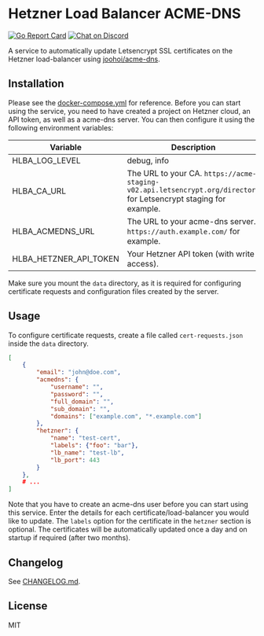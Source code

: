 # Hetzner Load Balancer ACME-DNS

[![Go Report Card](https://goreportcard.com/badge/github.com/pirsch-analytics/hetzner-lb-acmedns)](https://goreportcard.com/report/github.com/pirsch-analytics/hetzner-lb-acmedns)
<a href="https://discord.gg/fAYm4Cz"><img src="https://img.shields.io/discord/739184135649886288?logo=discord" alt="Chat on Discord"></a>

A service to automatically update Letsencrypt SSL certificates on the Hetzner load-balancer using [joohoi/acme-dns](https://github.com/joohoi/acme-dns).

## Installation

Please see the [docker-compose.yml](docker-compose.yml) for reference. Before you can start using the service, you need to have created a project on Hetzner cloud, an API token, as well as a acme-dns server. You can then configure it using the following environment variables:

| Variable | Description |
| - | - |
| HLBA_LOG_LEVEL | debug, info |
| HLBA_CA_URL | The URL to your CA. `https://acme-staging-v02.api.letsencrypt.org/directory` for Letsencrypt staging for example. |
| HLBA_ACMEDNS_URL | The URL to your acme-dns server. `https://auth.example.com/` for example. |
| HLBA_HETZNER_API_TOKEN | Your Hetzner API token (with write access). |

Make sure you mount the `data` directory, as it is required for configuring certificate requests and configuration files created by the server.

## Usage

To configure certificate requests, create a file called `cert-requests.json` inside the `data` directory.

```json
[
    {
        "email": "john@doe.com",
        "acmedns": {
            "username": "",
            "password": "",
            "full_domain": "",
            "sub_domain": "",
            "domains": ["example.com", "*.example.com"]
        },
        "hetzner": {
            "name": "test-cert",
            "labels": {"foo": "bar"},
            "lb_name": "test-lb",
            "lb_port": 443
        }
    },
    # ...
]
```

Note that you have to create an acme-dns user before you can start using this service. Enter the details for each certificate/load-balancer you would like to update. The `labels` option for the certificate in the `hetzner` section is optional. The certificates will be automatically updated once a day and on startup if required (after two months).

## Changelog

See [CHANGELOG.md](CHANGELOG.md).

## License

MIT
